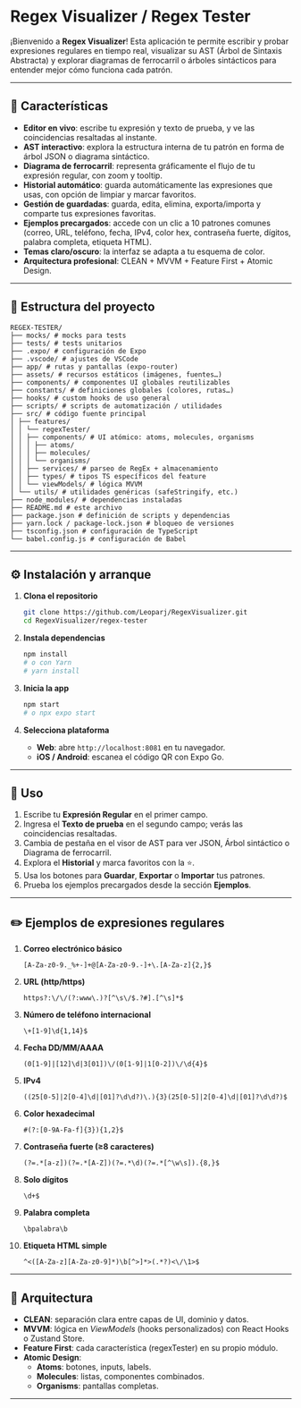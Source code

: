 # Regex Visualizer / Regex Tester

¡Bienvenido a **Regex Visualizer**! Esta aplicación te permite escribir y probar expresiones regulares en tiempo real, visualizar su AST (Árbol de Sintaxis Abstracta) y explorar diagramas de ferrocarril o árboles sintácticos para entender mejor cómo funciona cada patrón.

---

## 📌 Características

- **Editor en vivo**: escribe tu expresión y texto de prueba, y ve las coincidencias resaltadas al instante.  
- **AST interactivo**: explora la estructura interna de tu patrón en forma de árbol JSON o diagrama sintáctico.  
- **Diagrama de ferrocarril**: representa gráficamente el flujo de tu expresión regular, con zoom y tooltip.  
- **Historial automático**: guarda automáticamente las expresiones que usas, con opción de limpiar y marcar favoritos.  
- **Gestión de guardadas**: guarda, edita, elimina, exporta/importa y comparte tus expresiones favoritas.  
- **Ejemplos precargados**: accede con un clic a 10 patrones comunes (correo, URL, teléfono, fecha, IPv4, color hex, contraseña fuerte, dígitos, palabra completa, etiqueta HTML).  
- **Temas claro/oscuro**: la interfaz se adapta a tu esquema de color.  
- **Arquitectura profesional**: CLEAN + MVVM + Feature First + Atomic Design.

---

## 📂 Estructura del proyecto

```
REGEX-TESTER/
├── mocks/ # mocks para tests
├── tests/ # tests unitarios
├── .expo/ # configuración de Expo
├── .vscode/ # ajustes de VSCode
├── app/ # rutas y pantallas (expo-router)
├── assets/ # recursos estáticos (imágenes, fuentes…)
├── components/ # componentes UI globales reutilizables
├── constants/ # definiciones globales (colores, rutas…)
├── hooks/ # custom hooks de uso general
├── scripts/ # scripts de automatización / utilidades
├── src/ # código fuente principal
│ ├── features/
│ │ └── regexTester/
│ │ ├── components/ # UI atómico: atoms, molecules, organisms
│ │ │ ├── atoms/
│ │ │ ├── molecules/
│ │ │ └── organisms/
│ │ ├── services/ # parseo de RegEx + almacenamiento
│ │ ├── types/ # tipos TS específicos del feature
│ │ └── viewModels/ # lógica MVVM
│ └── utils/ # utilidades genéricas (safeStringify, etc.)
├── node_modules/ # dependencias instaladas
├── README.md # este archivo
├── package.json # definición de scripts y dependencias
├── yarn.lock / package-lock.json # bloqueo de versiones
├── tsconfig.json # configuración de TypeScript
└── babel.config.js # configuración de Babel
```

---

## ⚙️ Instalación y arranque

1. **Clona el repositorio**  
   ```bash
   git clone https://github.com/Leoparj/RegexVisualizer.git
   cd RegexVisualizer/regex-tester
   ```

2. **Instala dependencias**  
   ```bash
   npm install
   # o con Yarn
   # yarn install
   ```

3. **Inicia la app**  
   ```bash
   npm start
   # o npx expo start
   ```

4. **Selecciona plataforma**  
   - **Web**: abre `http://localhost:8081` en tu navegador.  
   - **iOS / Android**: escanea el código QR con Expo Go.

---

## 🚀 Uso

1. Escribe tu **Expresión Regular** en el primer campo.  
2. Ingresa el **Texto de prueba** en el segundo campo; verás las coincidencias resaltadas.  
3. Cambia de pestaña en el visor de AST para ver JSON, Árbol sintáctico o Diagrama de ferrocarril.  
4. Explora el **Historial** y marca favoritos con la ⭐.  
5. Usa los botones para **Guardar**, **Exportar** o **Importar** tus patrones.  
6. Prueba los ejemplos precargados desde la sección **Ejemplos**.

---

## ✏️ Ejemplos de expresiones regulares

1. **Correo electrónico básico**  
   ```regex
   [A-Za-z0-9._%+-]+@[A-Za-z0-9.-]+\.[A-Za-z]{2,}$
   ```
2. **URL (http/https)**  
   ```regex
   https?:\/\/(?:www\.)?[^\s\/$.?#].[^\s]*$
   ```
3. **Número de teléfono internacional**  
   ```regex
   \+[1-9]\d{1,14}$
   ```
4. **Fecha DD/MM/AAAA**  
   ```regex
   (0[1-9]|[12]\d|3[01])\/(0[1-9]|1[0-2])\/\d{4}$
   ```
5. **IPv4**  
   ```regex
   ((25[0-5]|2[0-4]\d|[01]?\d\d?)\.){3}(25[0-5]|2[0-4]\d|[01]?\d\d?)$
   ```
6. **Color hexadecimal**  
   ```regex
   #(?:[0-9A-Fa-f]{3}){1,2}$
   ```
7. **Contraseña fuerte (≥8 caracteres)**  
   ```regex
   (?=.*[a-z])(?=.*[A-Z])(?=.*\d)(?=.*[^\w\s]).{8,}$
   ```
8. **Solo dígitos**  
   ```regex
   \d+$
   ```
9. **Palabra completa**  
   ```regex
   \bpalabra\b
   ```
10. **Etiqueta HTML simple**  
    ```regex
    ^<([A-Za-z][A-Za-z0-9]*)\b[^>]*>(.*?)<\/\1>$
    ```

---

## 📐 Arquitectura

- **CLEAN**: separación clara entre capas de UI, dominio y datos.  
- **MVVM**: lógica en _ViewModels_ (hooks personalizados) con React Hooks o Zustand Store.  
- **Feature First**: cada característica (regexTester) en su propio módulo.  
- **Atomic Design**:  
  - **Atoms**: botones, inputs, labels.  
  - **Molecules**: listas, componentes combinados.  
  - **Organisms**: pantallas completas.

---

